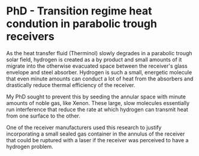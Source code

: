 # PhD - Transition regime heat condution in parabolic trough receivers

As the heat transfer fluid (Therminol) slowly degrades in a parabolic trough solar field, hydrogen is created as a by product and small amounts of it migrate into the otherwise evacuated space between the receiver's glass envelope and steel absorber.  Hydrogen is such a small, energetic molecule that even minute amounts can conduct a lot of heat from the absorbers and drastically reduce thermal efficiency of the receiver.

My PhD sought to prevent this by seeding the annular space with minute amounts of noble gas, like Xenon.  These large, slow molecules essentially run interference that reduce the rate at which hydrogen can transmit heat from one surface to the other.

One of the receiver manufacturers used this research to justify incorporating a small sealed gas container in the annulus of the receiver that could be ruptured with a laser if the receiver was perceived to have a hydrogen problem.

